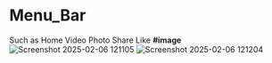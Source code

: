 # Menu_Bar
Such as Home
Video
Photo
Share
Like
**#image**
![Screenshot 2025-02-06 121105](https://github.com/user-attachments/assets/0d80b470-c391-4820-91de-394d765a791a)
![Screenshot 2025-02-06 121204](https://github.com/user-attachments/assets/41aa20ca-a064-48ec-a9be-78d035302bff)
